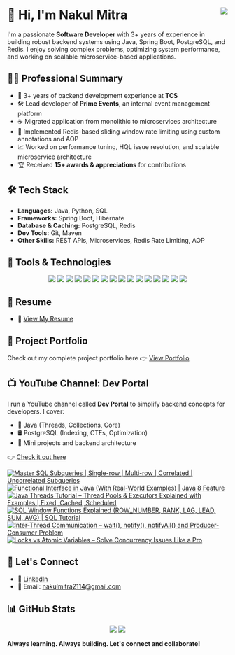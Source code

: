 # 👋 Hi, I'm Nakul Mitra <img src="https://komarev.com/ghpvc/?username=nakulmitra&label=Profile%20views&color=0e75b6&style=for-the-badge" align="right"/>

I'm a passionate **Software Developer** with 3+ years of experience in building robust backend systems using Java, Spring Boot, PostgreSQL, and Redis. I enjoy solving complex problems, optimizing system performance, and working on scalable microservice-based applications.


## 🧑‍💼 Professional Summary

- 💼 3+ years of backend development experience at **TCS**
- 🛠️ Lead developer of **Prime Events**, an internal event management platform
- ☕ Migrated application from monolithic to microservices architecture
- 🚀 Implemented Redis-based sliding window rate limiting using custom annotations and AOP
- 📈 Worked on performance tuning, HQL issue resolution, and scalable microservice architecture
- 🏆 Received **15+ awards & appreciations** for contributions


## 🛠️ Tech Stack

- **Languages:** Java, Python, SQL  
- **Frameworks:** Spring Boot, Hibernate  
- **Database & Caching:** PostgreSQL, Redis  
- **Dev Tools:** Git, Maven  
- **Other Skills:** REST APIs, Microservices, Redis Rate Limiting, AOP


## 🧰 Tools & Technologies

<p align="center">
  <img src="https://img.shields.io/badge/Microservices-FF6F00?style=for-the-badge&logo=docker&logoColor=white"/>
  <img src="https://img.shields.io/badge/Java-%23ED8B00.svg?style=for-the-badge&logo=java&logoColor=white"/>
  <img src="https://img.shields.io/badge/Spring-%236DB33F.svg?style=for-the-badge&logo=spring&logoColor=white"/>
  <img src="https://img.shields.io/badge/Hibernate-59666C?style=for-the-badge&logo=hibernate&logoColor=white"/>
  <img src="https://img.shields.io/badge/AOP-6DB33F?style=for-the-badge&logo=spring&logoColor=white"/>
  <img src="https://img.shields.io/badge/PostgreSQL-336791?style=for-the-badge&logo=postgresql&logoColor=white"/>
  <img src="https://img.shields.io/badge/Redis-DC382D?style=for-the-badge&logo=redis&logoColor=white"/>
  <img src="https://img.shields.io/badge/REST_API-005571?style=for-the-badge&logo=rest&logoColor=white"/>
  <img src="https://img.shields.io/badge/Maven-C71A36?style=for-the-badge&logo=apachemaven&logoColor=white"/>
  <img src="https://img.shields.io/badge/Linux-FCC624?style=for-the-badge&logo=linux&logoColor=black"/>
  <img src="https://img.shields.io/badge/Git-F05032?style=for-the-badge&logo=git&logoColor=white"/>
  <img src="https://img.shields.io/badge/MySQL-4479A1?style=for-the-badge&logo=mysql&logoColor=white" />
  <img src="https://img.shields.io/badge/Python-3776AB?style=for-the-badge&logo=python&logoColor=white"/>
  <img src="https://img.shields.io/badge/STS-6DB33F?style=for-the-badge&logo=spring&logoColor=white"/>
  <img src="https://img.shields.io/badge/VS%20Code-007ACC?style=for-the-badge&logo=visualstudiocode&logoColor=white"/>
  <img src="https://img.shields.io/badge/PyCharm-000000?style=for-the-badge&logo=pycharm&logoColor=white"/>
</p>


## 📄 Resume

- 📄 [View My Resume](https://github.com/nakulmitra/nakulmitra/blob/master/resume/Nakul_Mitra_Java_Spring_Boot_PostgreSQL_Redis.pdf)


## 💼 Project Portfolio

Check out my complete project portfolio here 👉 [View Portfolio](https://github.com/nakulmitra/project-portfolio)


## 📺 YouTube Channel: Dev Portal

I run a YouTube channel called **Dev Portal** to simplify backend concepts for developers. I cover:

- 🧵 Java (Threads, Collections, Core)
- 🛢️ PostgreSQL (Indexing, CTEs, Optimization)
- 🧪 Mini projects and backend architecture

👉 [Check it out here](https://www.youtube.com/@DevPortal2114)

<!-- BEGIN YOUTUBE-CARDS -->
[![Master SQL Subqueries | Single-row | Multi-row | Correlated | Uncorrelated Subqueries](https://ytcards.demolab.com/?id=kvPMeXoykAU&title=Master+SQL+Subqueries+%7C+Single-row+%7C+Multi-row+%7C+Correlated+%7C+Uncorrelated+Subqueries&lang=en&timestamp=1745845280&background_color=%230d1117&title_color=%23ffffff&stats_color=%23dedede&max_title_lines=1&width=250&border_radius=5 "Master SQL Subqueries | Single-row | Multi-row | Correlated | Uncorrelated Subqueries")](https://www.youtube.com/watch?v=kvPMeXoykAU)
[![Functional Interface in Java (With Real-World Examples) | Java 8 Feature](https://ytcards.demolab.com/?id=e5Q_kQFIdU4&title=Functional+Interface+in+Java+%28With+Real-World+Examples%29+%7C+Java+8+Feature&lang=en&timestamp=1745415037&background_color=%230d1117&title_color=%23ffffff&stats_color=%23dedede&max_title_lines=1&width=250&border_radius=5 "Functional Interface in Java (With Real-World Examples) | Java 8 Feature")](https://www.youtube.com/watch?v=e5Q_kQFIdU4)
[![Java Threads Tutorial – Thread Pools & Executors Explained with Examples | Fixed, Cached, Scheduled](https://ytcards.demolab.com/?id=bUC6tft9TxM&title=Java+Threads+Tutorial+%E2%80%93+Thread+Pools+%26+Executors+Explained+with+Examples+%7C+Fixed%2C+Cached%2C+Scheduled&lang=en&timestamp=1744863302&background_color=%230d1117&title_color=%23ffffff&stats_color=%23dedede&max_title_lines=1&width=250&border_radius=5 "Java Threads Tutorial – Thread Pools & Executors Explained with Examples | Fixed, Cached, Scheduled")](https://www.youtube.com/watch?v=bUC6tft9TxM)
[![SQL Window Functions Explained (ROW_NUMBER, RANK, LAG, LEAD, SUM, AVG) | SQL Tutorial](https://ytcards.demolab.com/?id=gMymeinwF8A&title=SQL+Window+Functions+Explained+%28ROW_NUMBER%2C+RANK%2C+LAG%2C+LEAD%2C+SUM%2C+AVG%29+%7C+SQL+Tutorial&lang=en&timestamp=1744604102&background_color=%230d1117&title_color=%23ffffff&stats_color=%23dedede&max_title_lines=1&width=250&border_radius=5 "SQL Window Functions Explained (ROW_NUMBER, RANK, LAG, LEAD, SUM, AVG) | SQL Tutorial")](https://www.youtube.com/watch?v=gMymeinwF8A)
[![Inter-Thread Communication – wait(), notify(), notifyAll() and Producer-Consumer Problem](https://ytcards.demolab.com/?id=5k-gXIFWGRc&title=Inter-Thread+Communication+%E2%80%93+wait%28%29%2C+notify%28%29%2C+notifyAll%28%29+and+Producer-Consumer+Problem&lang=en&timestamp=1744258500&background_color=%230d1117&title_color=%23ffffff&stats_color=%23dedede&max_title_lines=1&width=250&border_radius=5 "Inter-Thread Communication – wait(), notify(), notifyAll() and Producer-Consumer Problem")](https://www.youtube.com/watch?v=5k-gXIFWGRc)
[![Locks vs Atomic Variables – Solve Concurrency Issues Like a Pro](https://ytcards.demolab.com/?id=oiEXFKLNQpc&title=Locks+vs+Atomic+Variables+%E2%80%93+Solve+Concurrency+Issues+Like+a+Pro&lang=en&timestamp=1743653704&background_color=%230d1117&title_color=%23ffffff&stats_color=%23dedede&max_title_lines=1&width=250&border_radius=5 "Locks vs Atomic Variables – Solve Concurrency Issues Like a Pro")](https://www.youtube.com/watch?v=oiEXFKLNQpc)
<!-- END YOUTUBE-CARDS -->


## 🤝 Let's Connect

- 🔗 [LinkedIn](https://www.linkedin.com/in/nakul-mitra-microservices-spring-boot-java-postgresql/)
- 📧 Email: nakulmitra2114@gmail.com

## 📊 GitHub Stats

<p align="center">
  <!-- <img src="https://github-readme-stats.vercel.app/api?username=nakulmitra&show_icons=true&theme=vue" /> -->
  <img src="https://github-profile-summary-cards.vercel.app/api/cards/profile-details?username=nakulmitra&theme=vue" />
  <img src="https://github-readme-streak-stats.herokuapp.com?user=nakulmitra&theme=vue" />
</p>

<!-- ## 🧾 Recent Commits -->

<!-- [![GitHub Activity Graph](https://github-readme-activity-graph.vercel.app/graph?username=nakulmitra&theme=vue)](https://github.com/nakulmitra) -->

**Always learning. Always building. Let's connect and collaborate!**